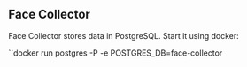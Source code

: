 Face Collector
--------------

Face Collector stores data in PostgreSQL. Start it using docker: 

``docker run postgres -P -e POSTGRES_DB=face-collector